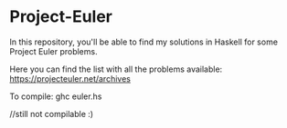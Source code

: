 # Project-Euler

In this repository, you'll be able to find my solutions in Haskell for some Project Euler problems.

Here you can find the list with all the problems available: https://projecteuler.net/archives

To compile: ghc euler.hs

//still not compilable :) 
